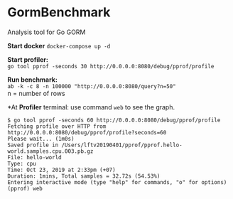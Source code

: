 # GormBenchmark
Analysis tool for Go GORM

**Start docker**
```docker-compose up -d```

**Start profiler:**  
```go tool pprof -seconds 30 http://0.0.0.0:8080/debug/pprof/profile```

**Run benchmark:**  
```ab -k -c 8 -n 100000 "http://0.0.0.0:8080/query?n=50"```  
n = number of rows

*At **Profiler** terminal: use command ```web``` to see the graph.
```
$ go tool pprof -seconds 60 http://0.0.0.0:8080/debug/pprof/profile
Fetching profile over HTTP from http://0.0.0.0:8080/debug/pprof/profile?seconds=60
Please wait... (1m0s)
Saved profile in /Users/lftv20190401/pprof/pprof.hello-world.samples.cpu.003.pb.gz
File: hello-world
Type: cpu
Time: Oct 23, 2019 at 2:33pm (+07)
Duration: 1mins, Total samples = 32.72s (54.53%)
Entering interactive mode (type "help" for commands, "o" for options)
(pprof) web
```
